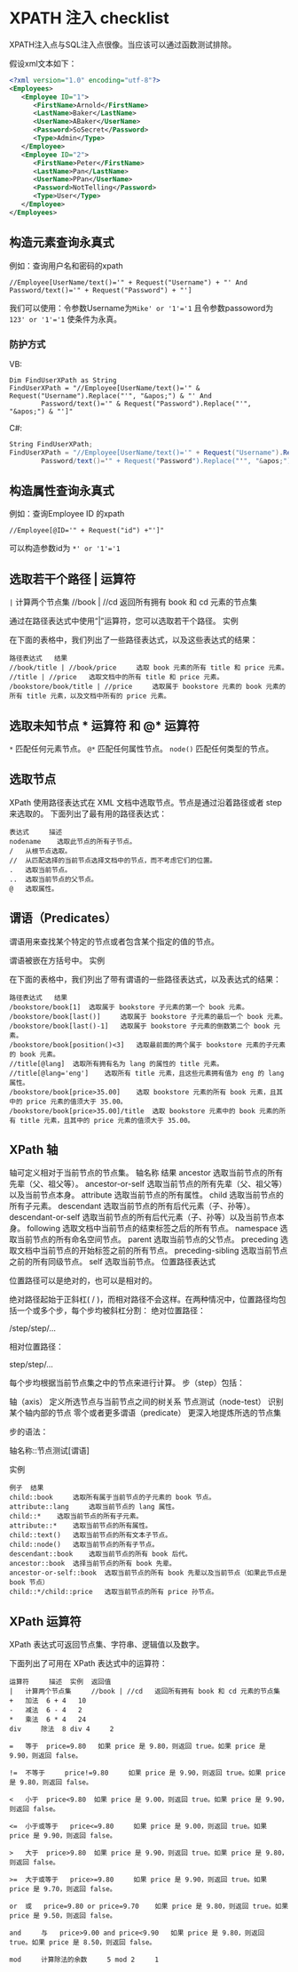 # XPATH 注入 checklist

XPATH注入点与SQL注入点很像。当应该可以通过函数测试排除。

假设xml文本如下：
```xml
<?xml version="1.0" encoding="utf-8"?>
<Employees>
   <Employee ID="1">
      <FirstName>Arnold</FirstName>
      <LastName>Baker</LastName>
      <UserName>ABaker</UserName>
      <Password>SoSecret</Password>
      <Type>Admin</Type>
   </Employee>
   <Employee ID="2">
      <FirstName>Peter</FirstName>
      <LastName>Pan</LastName>
      <UserName>PPan</UserName>
      <Password>NotTelling</Password>
      <Type>User</Type>
   </Employee>
</Employees>
```

## 构造元素查询永真式

例如：查询用户名和密码的xpath

```
//Employee[UserName/text()='" + Request("Username") + "' And Password/text()='" + Request("Password") + "']
```

我们可以使用：令参数Username为`Mike' or '1'='1` 且令参数passoword为` 123' or '1'='1` 使条件为永真。


### 防护方式
VB:
```VB
Dim FindUserXPath as String
FindUserXPath = "//Employee[UserName/text()='" & Request("Username").Replace("'", "&apos;") & "' And
        Password/text()='" & Request("Password").Replace("'", "&apos;") & "']"
```
C#:
```C#
String FindUserXPath;
FindUserXPath = "//Employee[UserName/text()='" + Request("Username").Replace("'", "&apos;") + "' And
        Password/text()='" + Request("Password").Replace("'", "&apos;") + "']";
```

## 构造属性查询永真式

例如：查询Employee ID 的xpath

```
//Employee[@ID='" + Request("id") +"']"
```

可以构造参数id为 `*' or '1'='1`




## 选取若干个路径 | 运算符

`|` 	计算两个节点集 	//book | //cd 	返回所有拥有 book 和 cd 元素的节点集

通过在路径表达式中使用“|”运算符，您可以选取若干个路径。
实例

在下面的表格中，我们列出了一些路径表达式，以及这些表达式的结果：
```
路径表达式 	结果
//book/title | //book/price 	选取 book 元素的所有 title 和 price 元素。
//title | //price 	选取文档中的所有 title 和 price 元素。
/bookstore/book/title | //price 	选取属于 bookstore 元素的 book 元素的所有 title 元素，以及文档中所有的 price 元素。
```

## 选取未知节点 * 运算符 和 @* 运算符 

`*` 	匹配任何元素节点。
`@*`	匹配任何属性节点。
`node()` 	匹配任何类型的节点。

## 选取节点

XPath 使用路径表达式在 XML 文档中选取节点。节点是通过沿着路径或者 step 来选取的。
下面列出了最有用的路径表达式：
```
表达式 	描述
nodename 	选取此节点的所有子节点。
/ 	从根节点选取。
// 	从匹配选择的当前节点选择文档中的节点，而不考虑它们的位置。
. 	选取当前节点。
.. 	选取当前节点的父节点。
@ 	选取属性。
```

## 谓语（Predicates）

谓语用来查找某个特定的节点或者包含某个指定的值的节点。

谓语被嵌在方括号中。
实例

在下面的表格中，我们列出了带有谓语的一些路径表达式，以及表达式的结果：
```
路径表达式 	结果
/bookstore/book[1] 	选取属于 bookstore 子元素的第一个 book 元素。
/bookstore/book[last()] 	选取属于 bookstore 子元素的最后一个 book 元素。
/bookstore/book[last()-1] 	选取属于 bookstore 子元素的倒数第二个 book 元素。
/bookstore/book[position()<3] 	选取最前面的两个属于 bookstore 元素的子元素的 book 元素。
//title[@lang] 	选取所有拥有名为 lang 的属性的 title 元素。
//title[@lang='eng'] 	选取所有 title 元素，且这些元素拥有值为 eng 的 lang 属性。
/bookstore/book[price>35.00] 	选取 bookstore 元素的所有 book 元素，且其中的 price 元素的值须大于 35.00。
/bookstore/book[price>35.00]/title 	选取 bookstore 元素中的 book 元素的所有 title 元素，且其中的 price 元素的值须大于 35.00。
```

## XPath 轴

轴可定义相对于当前节点的节点集。
轴名称 	结果
ancestor 	选取当前节点的所有先辈（父、祖父等）。
ancestor-or-self 	选取当前节点的所有先辈（父、祖父等）以及当前节点本身。
attribute 	选取当前节点的所有属性。
child 	选取当前节点的所有子元素。
descendant 	选取当前节点的所有后代元素（子、孙等）。
descendant-or-self 	选取当前节点的所有后代元素（子、孙等）以及当前节点本身。
following 	选取文档中当前节点的结束标签之后的所有节点。
namespace 	选取当前节点的所有命名空间节点。
parent 	选取当前节点的父节点。
preceding 	选取文档中当前节点的开始标签之前的所有节点。
preceding-sibling 	选取当前节点之前的所有同级节点。
self 	选取当前节点。
位置路径表达式

位置路径可以是绝对的，也可以是相对的。

绝对路径起始于正斜杠( / )，而相对路径不会这样。在两种情况中，位置路径均包括一个或多个步，每个步均被斜杠分割：
绝对位置路径：

/step/step/...

相对位置路径：

step/step/...

每个步均根据当前节点集之中的节点来进行计算。
步（step）包括：

轴（axis）
    定义所选节点与当前节点之间的树关系
节点测试（node-test）
    识别某个轴内部的节点
零个或者更多谓语（predicate）
    更深入地提炼所选的节点集

步的语法：

轴名称::节点测试[谓语]

实例
```
例子 	结果
child::book 	选取所有属于当前节点的子元素的 book 节点。
attribute::lang 	选取当前节点的 lang 属性。
child::* 	选取当前节点的所有子元素。
attribute::* 	选取当前节点的所有属性。
child::text() 	选取当前节点的所有文本子节点。
child::node() 	选取当前节点的所有子节点。
descendant::book 	选取当前节点的所有 book 后代。
ancestor::book 	选择当前节点的所有 book 先辈。
ancestor-or-self::book 	选取当前节点的所有 book 先辈以及当前节点（如果此节点是 book 节点）
child::*/child::price 	选取当前节点的所有 price 孙节点。
```

## XPath 运算符

XPath 表达式可返回节点集、字符串、逻辑值以及数字。


下面列出了可用在 XPath 表达式中的运算符：
```
运算符 	描述 	实例 	返回值
| 	计算两个节点集 	//book | //cd 	返回所有拥有 book 和 cd 元素的节点集
+ 	加法 	6 + 4 	10
- 	减法 	6 - 4 	2
* 	乘法 	6 * 4 	24
div 	除法 	8 div 4 	2

= 	等于 	price=9.80 	 如果 price 是 9.80，则返回 true。如果 price 是 9.90，则返回 false。

!= 	不等于 	price!=9.80 	如果 price 是 9.90，则返回 true。如果 price 是 9.80，则返回 false。

< 	小于 	price<9.80 	如果 price 是 9.00，则返回 true。如果 price 是 9.90，则返回 false。

<= 	小于或等于 	price<=9.80 	如果 price 是 9.00，则返回 true。如果 price 是 9.90，则返回 false。

> 	大于 	price>9.80 	如果 price 是 9.90，则返回 true。如果 price 是 9.80，则返回 false。

>= 	大于或等于 	price>=9.80 	如果 price 是 9.90，则返回 true。如果 price 是 9.70，则返回 false。

or 	或 	price=9.80 or price=9.70 	如果 price 是 9.80，则返回 true。如果 price 是 9.50，则返回 false。

and 	与 	price>9.00 and price<9.90 	如果 price 是 9.80，则返回 true。如果 price 是 8.50，则返回 false。

mod 	计算除法的余数 	5 mod 2 	1